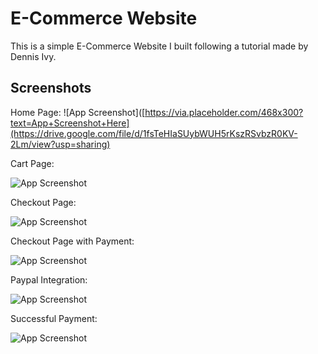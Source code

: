 
# E-Commerce Website

This is a simple E-Commerce Website I built following a tutorial made by Dennis Ivy.


## Screenshots


Home Page:
![App Screenshot]([https://via.placeholder.com/468x300?text=App+Screenshot+Here](https://drive.google.com/file/d/1fsTeHIaSUybWUH5rKszRSvbzR0KV-2Lm/view?usp=sharing)

Cart Page:

![App Screenshot](https://via.placeholder.com/468x300?text=App+Screenshot+Here)

Checkout Page:

![App Screenshot](https://via.placeholder.com/468x300?text=App+Screenshot+Here)

Checkout Page with Payment:

![App Screenshot](https://via.placeholder.com/468x300?text=App+Screenshot+Here)

Paypal Integration:

![App Screenshot](https://via.placeholder.com/468x300?text=App+Screenshot+Here)

Successful Payment:

![App Screenshot](https://via.placeholder.com/468x300?text=App+Screenshot+Here)
